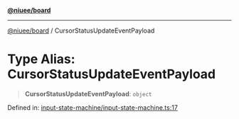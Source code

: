 [**@niuee/board**](../README.md)

***

[@niuee/board](../globals.md) / CursorStatusUpdateEventPayload

# Type Alias: CursorStatusUpdateEventPayload

> **CursorStatusUpdateEventPayload**: `object`

Defined in: [input-state-machine/input-state-machine.ts:17](https://github.com/niuee/board/blob/d74620e4e63da3004adfc7105b7f1136fce9577c/src/input-state-machine/input-state-machine.ts#L17)
